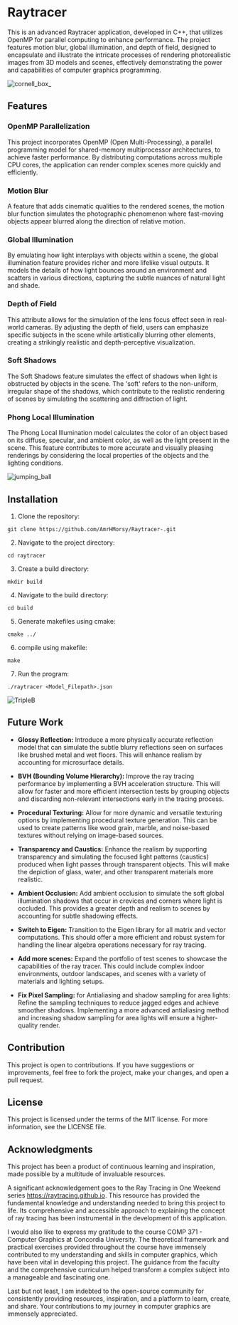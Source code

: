 # Raytracer

This is an advanced Raytracer application, developed in C++, that utilizes OpenMP for parallel computing to enhance performance. The project features motion blur, global illumination, and depth of field, designed to encapsulate and illustrate the intricate processes of rendering photorealistic images from 3D models and scenes, effectively demonstrating the power and capabilities of computer graphics programming.

![cornell_box_](https://github.com/AmrHMorsy/Raytracer-/assets/56271967/0ff224f0-9637-4f56-9a25-273a2a581e37)

## Features

### OpenMP Parallelization

This project incorporates OpenMP (Open Multi-Processing), a parallel programming model for shared-memory multiprocessor architectures, to achieve faster performance. By distributing computations across multiple CPU cores, the application can render complex scenes more quickly and efficiently.

### Motion Blur

A feature that adds cinematic qualities to the rendered scenes, the motion blur function simulates the photographic phenomenon where fast-moving objects appear blurred along the direction of relative motion.

### Global Illumination 

By emulating how light interplays with objects within a scene, the global illumination feature provides richer and more lifelike visual outputs. It models the details of how light bounces around an environment and scatters in various directions, capturing the subtle nuances of natural light and shade.

### Depth of Field

This attribute allows for the simulation of the lens focus effect seen in real-world cameras. By adjusting the depth of field, users can emphasize specific subjects in the scene while artistically blurring other elements, creating a strikingly realistic and depth-perceptive visualization.

### Soft Shadows 

The Soft Shadows feature simulates the effect of shadows when light is obstructed by objects in the scene. The 'soft' refers to the non-uniform, irregular shape of the shadows, which contribute to the realistic rendering of scenes by simulating the scattering and diffraction of light.


### Phong Local Illumination

The Phong Local Illumination model calculates the color of an object based on its diffuse, specular, and ambient color, as well as the light present in the scene. This feature contributes to more accurate and visually pleasing renderings by considering the local properties of the objects and the lighting conditions.

![jumping_ball](https://github.com/AmrHMorsy/Raytracer-/assets/56271967/548bd100-d515-401c-880d-fe52c0427db0)

## Installation

1. Clone the repository:
```
git clone https://github.com/AmrHMorsy/Raytracer-.git
```
2. Navigate to the project directory: 
```
cd raytracer
```
3. Create a build directory: 
```
mkdir build
```
4. Navigate to the build directory: 
```
cd build
```
5. Generate makefiles using cmake: 
```
cmake ../
```
6. compile using makefile: 
```
make
```
7. Run the program: 
```
./raytracer <Model_Filepath>.json
```
  
![TripleB](https://github.com/AmrHMorsy/Raytracer-/assets/56271967/7a8be9a4-eb5d-49a2-8570-50b5362e4ebb)

## Future Work

- **Glossy Reflection:** Introduce a more physically accurate reflection model that can simulate the subtle blurry reflections seen on surfaces like brushed metal and wet floors. This will enhance realism by accounting for microsurface details.
  
- **BVH (Bounding Volume Hierarchy):** Improve the ray tracing performance by implementing a BVH acceleration structure. This will allow for faster and more efficient intersection tests by grouping objects and discarding non-relevant intersections early in the tracing process.
  
- **Procedural Texturing:** Allow for more dynamic and versatile texturing options by implementing procedural texture generation. This can be used to create patterns like wood grain, marble, and noise-based textures without relying on image-based sources.

- **Transparency and Caustics:** Enhance the realism by supporting transparency and simulating the focused light patterns (caustics) produced when light passes through transparent objects. This will make the depiction of glass, water, and other transparent materials more realistic.

- **Ambient Occlusion:** Add ambient occlusion to simulate the soft global illumination shadows that occur in crevices and corners where light is occluded. This provides a greater depth and realism to scenes by accounting for subtle shadowing effects.

- **Switch to Eigen:** Transition to the Eigen library for all matrix and vector computations. This should offer a more efficient and robust system for handling the linear algebra operations necessary for ray tracing.

- **Add more scenes:** Expand the portfolio of test scenes to showcase the capabilities of the ray tracer. This could include complex indoor environments, outdoor landscapes, and scenes with a variety of materials and lighting setups.

- **Fix Pixel Sampling:** for Antialiasing and shadow sampling for area lights: Refine the sampling techniques to reduce jagged edges and achieve smoother shadows. Implementing a more advanced antialiasing method and increasing shadow sampling for area lights will ensure a higher-quality render.

## Contribution

This project is open to contributions. If you have suggestions or improvements, feel free to fork the project, make your changes, and open a pull request.

## License

This project is licensed under the terms of the MIT license. For more information, see the LICENSE file.

## Acknowledgments

This project has been a product of continuous learning and inspiration, made possible by a multitude of invaluable resources.

A significant acknowledgement goes to the Ray Tracing in One Weekend series https://raytracing.github.io. This resource has provided the fundamental knowledge and understanding needed to bring this project to life. Its comprehensive and accessible approach to explaining the concept of ray tracing has been instrumental in the development of this application.

I would also like to express my gratitude to the course COMP 371 - Computer Graphics at Concordia University. The theoretical framework and practical exercises provided throughout the course have immensely contributed to my understanding and skills in computer graphics, which have been vital in developing this project. The guidance from the faculty and the comprehensive curriculum helped transform a complex subject into a manageable and fascinating one.

Last but not least, I am indebted to the open-source community for consistently providing resources, inspiration, and a platform to learn, create, and share. Your contributions to my journey in computer graphics are immensely appreciated.
